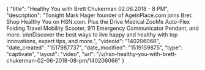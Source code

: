 {
    "title": "Healthy You with Brett Chukerman 02.06.2018 - 8 PM",
    "description": "Tonight Mark Hager founder of AgeInPlace.com joins Bret. Shop Healthy You on HSN.com. Plus the Drive Medical ZooMe Auto-Flex Folding Travel Mobility Scooter, 911 Emergency Communicator Pendant, and more. \n\nDiscover the best ways to live happy and healthy with top innovations, expert tips, and more.",
    "videoid": "140206066",
    "date_created": "1517987737",
    "date_modified": "1519159875",
    "type": "captivate",
    "layout": "video",
    "url": "\/v\/hsn-healthy-you-with-brett-chukerman-02-06-2018-08-pm\/140206066"
}